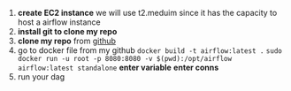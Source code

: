 1. **create EC2 instance**
we will use t2.meduim since it has the capacity to host a airflow instance
2. **install git to clone my repo**
3. **clone my repo** from [github](https://github.com/marchodl/premier-league-etl)
4. go to docker file from my github
`docker build -t airflow:latest .`
`sudo docker run -u root -p 8080:8080 -v $(pwd):/opt/airflow airflow:latest standalone`
**enter variable** 
**enter conns**
5. run your dag